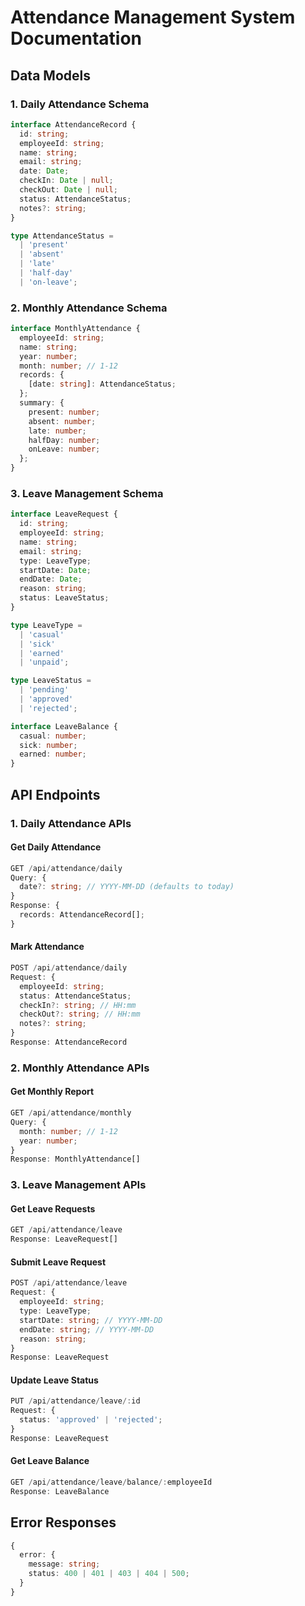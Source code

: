 # Attendance Management System Documentation

## Data Models

### 1. Daily Attendance Schema
```typescript
interface AttendanceRecord {
  id: string;
  employeeId: string;
  name: string;
  email: string;
  date: Date;
  checkIn: Date | null;
  checkOut: Date | null;
  status: AttendanceStatus;
  notes?: string;
}

type AttendanceStatus = 
  | 'present'
  | 'absent'
  | 'late'
  | 'half-day'
  | 'on-leave';
```

### 2. Monthly Attendance Schema
```typescript
interface MonthlyAttendance {
  employeeId: string;
  name: string;
  year: number;
  month: number; // 1-12
  records: {
    [date: string]: AttendanceStatus;
  };
  summary: {
    present: number;
    absent: number;
    late: number;
    halfDay: number;
    onLeave: number;
  };
}
```

### 3. Leave Management Schema
```typescript
interface LeaveRequest {
  id: string;
  employeeId: string;
  name: string;
  email: string;
  type: LeaveType;
  startDate: Date;
  endDate: Date;
  reason: string;
  status: LeaveStatus;
}

type LeaveType = 
  | 'casual'
  | 'sick'
  | 'earned'
  | 'unpaid';

type LeaveStatus = 
  | 'pending'
  | 'approved'
  | 'rejected';

interface LeaveBalance {
  casual: number;
  sick: number;
  earned: number;
}
```

## API Endpoints

### 1. Daily Attendance APIs

#### Get Daily Attendance
```typescript
GET /api/attendance/daily
Query: {
  date?: string; // YYYY-MM-DD (defaults to today)
}
Response: {
  records: AttendanceRecord[];
}
```

#### Mark Attendance
```typescript
POST /api/attendance/daily
Request: {
  employeeId: string;
  status: AttendanceStatus;
  checkIn?: string; // HH:mm
  checkOut?: string; // HH:mm
  notes?: string;
}
Response: AttendanceRecord
```

### 2. Monthly Attendance APIs

#### Get Monthly Report
```typescript
GET /api/attendance/monthly
Query: {
  month: number; // 1-12
  year: number;
}
Response: MonthlyAttendance[]
```

### 3. Leave Management APIs

#### Get Leave Requests
```typescript
GET /api/attendance/leave
Response: LeaveRequest[]
```

#### Submit Leave Request
```typescript
POST /api/attendance/leave
Request: {
  employeeId: string;
  type: LeaveType;
  startDate: string; // YYYY-MM-DD
  endDate: string; // YYYY-MM-DD
  reason: string;
}
Response: LeaveRequest
```

#### Update Leave Status
```typescript
PUT /api/attendance/leave/:id
Request: {
  status: 'approved' | 'rejected';
}
Response: LeaveRequest
```

#### Get Leave Balance
```typescript
GET /api/attendance/leave/balance/:employeeId
Response: LeaveBalance
```

## Error Responses
```typescript
{
  error: {
    message: string;
    status: 400 | 401 | 403 | 404 | 500;
  }
}
```
